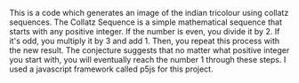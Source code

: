 This is a code which generates an image of the indian tricolour using collatz sequences. 
The Collatz Sequence is a simple mathematical sequence that starts with any positive integer. If the number is even, you divide it by 2. If it's odd, you multiply it by 3 and add 1.
Then, you repeat this process with the new result. The conjecture suggests that no matter what positive integer you start with, you will eventually reach the number 1 through these steps.
I used a javascript framework called p5js for this project.
